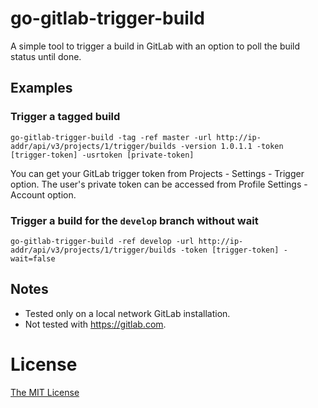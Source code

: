 # go-gitlab-trigger-build

A simple tool to trigger a build in GitLab with an option to poll the build status until done.

## Examples

### Trigger a tagged build

```
go-gitlab-trigger-build -tag -ref master -url http://ip-addr/api/v3/projects/1/trigger/builds -version 1.0.1.1 -token [trigger-token] -usrtoken [private-token]
```

You can get your GitLab trigger token from Projects - Settings - Trigger option. The user's private token can be accessed from Profile Settings - Account option.

### Trigger a build for the `develop` branch without wait

```
go-gitlab-trigger-build -ref develop -url http://ip-addr/api/v3/projects/1/trigger/builds -token [trigger-token] -wait=false
```

## Notes

* Tested only on a local network GitLab installation.
* Not tested with https://gitlab.com.

# License

[The MIT License](./LICENSE.md)
